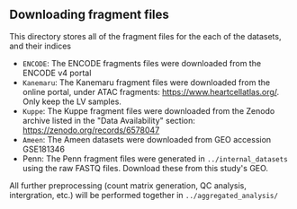 ## Downloading fragment files

This directory stores all of the fragment files for the each of the datasets, and their indices
 
- `ENCODE`: The ENCODE fragments files were downloaded from the ENCODE v4 portal
- `Kanemaru`: The Kanemaru fragment files were downloaded from the online portal, under ATAC fragments: https://www.heartcellatlas.org/. Only keep the LV samples.
- `Kuppe`: The Kuppe fragment files were downloaded from the Zenodo archive listed in the "Data Availability" section: https://zenodo.org/records/6578047
- `Ameen`: The Ameen datasets were downloaded from GEO accession GSE181346
- Penn: The Penn fragment files were generated in `../internal_datasets` using the raw FASTQ files. Download these from this study's GEO.

All further preprocessing (count matrix generation, QC analysis, intergration, etc.)  will be performed together in `../aggregated_analysis/`
